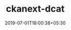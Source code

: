 ---
title: "ckanext-dcat"
date: 2019-07-01T18:00:38+05:30
type: "organisations"
org_name: "Developers Italia"
repo_desc: "CKAN ♥ DCAT"
repo_link: https://github.com/italia/ckanext-dcat
---